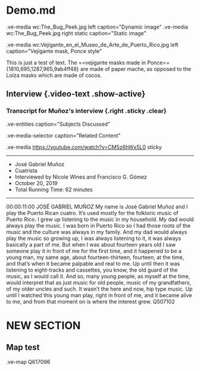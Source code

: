 # Demo.md


.ve-media wc:The_Bug_Peek.jpg left caption="Dynamic image"
.ve-media wc:The_Bug_Peek.jpg right static caption="Static image"

.ve-media wc:Vejigante_en_el_Museo_de_Arte_de_Puerto_Rico.jpg  left caption="Vejigante mask, Ponce style"

This is just a test of text. The ==vejigante masks made in Ponce=={1810,695,1287,965,9ab4ff48} are made of paper mache, as opposed to the Loíza masks which are made of cocos. 


## Interview {.video-text .show-active}

### Transcript for Muñoz's interview {.right .sticky .clear}

.ve-entities caption="Subjects Discussed"

.ve-media-selector caption="Related Content"

.ve-media https://youtube.com/watch?v=CM5z6hWx5L0 sticky

----
- José Gabriel Muñoz
- Cuatrista
- Interviewed by Nicole Wines and Francisco G. Gómez
- October 20, 2019
- Total Running Time: 62 minutes
----

00:00:11:00	JOSÉ GABRIEL MUÑOZ
My name is José Gabriel Muñoz and I play the Puerto Rican cuatro. It’s used mostly for the folkloric music of Puerto Rico. I grew up listening to the music in my household. My dad would always play the music. I was born in Puerto Rico so I had those roots of the music and the culture was always in my family. And my dad would always play the music so growing up, I was always listening to it, it was always basically a part of me. But when I was about fourteen years old I saw someone play it in front of me for the first time, and it happened to be a young man, my same age, about fourteen-thirteen, fourteen, at the time, and that’s when it became palpable and real to me. Up until then it was listening to eight-tracks and cassettes, you know, the old guard of the music, as I would call it. And so, many young people, as myself at the time, would interpret that as just music for old people, music of my grandfathers, of my older uncles and such. It wasn’t the here and now, hip type music. Up until I watched this young man play, right in front of me, and it became alive to me, and from that moment on is where the interest grew.
Q507102

# NEW SECTION

## Map test

.ve-map Q617096